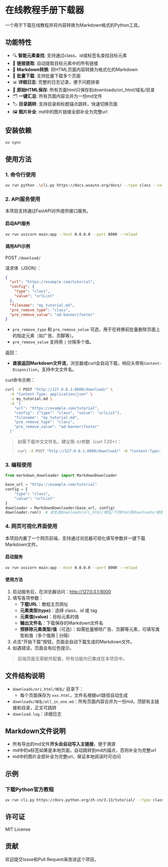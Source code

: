 # 在线教程手册下载器

一个用于下载在线教程并将内容转换为Markdown格式的Python工具。

## 功能特性

- 🔍 **智能元素查找**: 支持通过class、id或标签名查找目标元素
- 🔗 **链接提取**: 自动提取目标元素中的所有链接
- 📝 **Markdown转换**: 将HTML页面内容转换为格式化的Markdown
- 📁 **批量下载**: 支持批量下载多个页面
- 📊 **详细日志**: 完整的日志记录，便于问题排查
- 📂 **原始HTML保存**: 所有页面html只保存到downloads/ori_html/域名/目录
- 🗂️ **一键汇总**: 所有页面内容合并为一份md文件
- 🏷️ **目录跳转**: 支持目录和标题锚点跳转，快速切换页面
- 🖼️ **图片补全**: md中的图片链接全部补全为完整url

## 安装依赖

```bash
uv sync
```

## 使用方法

### 1. 命令行使用

```bash
uv run python .\cli.py https://docs.wxauto.org/docs/ --type class --value hextra-scrollbar --filename wxauto使用说明.md
```

### 2. API服务使用

本项目支持通过FastAPI对外提供接口服务。

#### 启动API服务

```bash
uv run uvicorn main:app --host 0.0.0.0 --port 8000 --reload
```

#### 调用API示例

POST `/download/`

请求体（JSON）：
```json
{
  "url": "https://example.com/tutorial",
  "config": {
    "type": "class",
    "value": "urlList"
  },
  "filename": "my_tutorial.md",
  "pre_remove_type": "class",
  "pre_remove_value": "ad-banner|footer"
}
```

- `pre_remove_type` 和 `pre_remove_value` 可选，用于在转换前批量删除页面上的指定元素（如广告、页脚等）。
- `pre_remove_value` 支持用 `|` 分隔多个值。

返回：
- **直接返回Markdown文件流**，浏览器或curl会自动下载，响应头带有`Content-Disposition`，支持中文文件名。

curl命令示例：
```bash
curl -X POST "http://127.0.0.1:8000/download/" \
  -H "Content-Type: application/json" \
  -o my_tutorial.md \
  -d '{
    "url": "https://example.com/tutorial",
    "config": {"type": "class", "value": "urlList"},
    "filename": "my_tutorial.md",
    "pre_remove_type": "class",
    "pre_remove_value": "ad-banner|footer"
  }'
```

> 如需下载中文文件名，建议用`-OJ`参数（curl 7.20+）：
> ```bash
> curl -X POST "http://127.0.0.1:8000/download/" -H "Content-Type: application/json" -OJ -d '{...}'
> ```

### 3. 编程使用

```python
from markdown_downloader import MarkdownDownloader

base_url = "https://example.com/tutorial"
config = {
    "type": "class",
    "value": "urlList"
}
downloader = MarkdownDownloader(base_url, config)
downloader.run()  # 会生成downloads/ori_html/域名/下的html和downloads/域名/all_in_one.md
```

### 4. 网页可视化界面使用

本项目内置了一个网页前端，支持通过浏览器可视化填写参数并一键下载Markdown文件。

#### 启动服务

```bash
uv run uvicorn main:app --host 0.0.0.0 --port 8000 --reload
```

#### 使用方法
1. 启动服务后，在浏览器访问：http://127.0.0.1:8000
2. 填写各项参数：
   - **下载URL**：教程主页网址
   - **元素类型(type)**：选择 class、id 或 tag
   - **元素值(value)**：目标元素的值
   - **输出文件名**：下载保存的Markdown文件名
   - **预移除元素类型/值**（可选）：如需批量移除广告、页脚等元素，可填写类型和值（多个值用 | 分隔）
3. 点击“开始下载”按钮，页面会自动下载生成的Markdown文件。
4. 如遇错误，页面会有红色提示。

> 前端页面无需额外配置，所有功能均已集成在本项目中。

## 文件结构说明

- `downloads/ori_html/域名/` 目录下：
    - 每个页面保存为 `xxx.html`，文件名根据url路径自动生成
- `downloads/域名/all_in_one.md`：所有页面内容合并为一份md，顶部有主链接和目录，正文可跳转
- `download.log`：详细日志

## Markdown文件说明

- 所有导出的md文件**开头会自动写入主链接**，便于溯源
- md中的a标签如果是本地页面，自动跳转到md内锚点，否则补全为完整url
- md中的图片全部补全为完整url，保证本地阅读时可访问

## 示例

### 下载Python官方教程

```bash
uv run cli.py https://docs.python.org/zh-cn/3.13/tutorial/ --type class --value toctree-wrapper --filename python官方文档.md --pre-remove-type class --pre-remove-value "sphinxsidebar|related|footer|inline-search|mobile-nav"
```

## 许可证

MIT License

## 贡献

欢迎提交Issue和Pull Request来改进这个项目。
